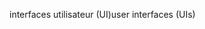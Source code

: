 <span data-ttu-id="75044-101">interfaces utilisateur (UI)</span><span class="sxs-lookup"><span data-stu-id="75044-101">user interfaces (UIs)</span></span>